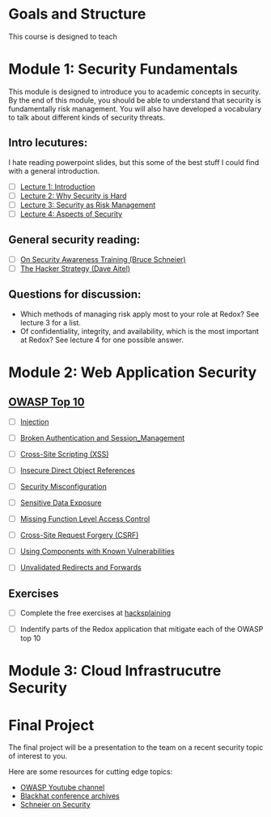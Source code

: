 # Goals and Structure
This course is designed to teach 

# Module 1: Security Fundamentals
This module is designed to introduce you to academic concepts in security. 
By the end of this module, you should be able to understand that security is fundamentally risk management. 
You will also have developed a vocabulary to talk about different kinds of security threats.

## Intro lecutures:
I hate reading powerpoint slides, but this some of the best stuff I could find with a general introduction.
- [ ]  [Lecture 1: Introduction](https://www.cs.utexas.edu/~byoung/cs361/lecture1.pdf)
- [ ] [Lecture 2: Why Security is Hard](https://www.cs.utexas.edu/~byoung/cs361/lecture2.pdf)
- [ ] [Lecture 3: Security as Risk Management](https://www.cs.utexas.edu/~byoung/cs361/lecture3.pdf)
- [ ] [Lecture 4: Aspects of Security](https://www.cs.utexas.edu/~byoung/cs361/lecture4.pdf)
## General security reading:
- [ ] [On Security Awareness Training (Bruce Schneier)](http://www.darkreading.com/risk/on-security-awareness-training/d/d-id/1139381?)
- [ ] [The Hacker Strategy (Dave Aitel)](http://www.immunityinc.com/downloads/DaveAitel_TheHackerStrategy.pdf)
## Questions for discussion:

- Which methods of managing risk apply most to your role at Redox? See lecture 3 for a list.  
- Of confidentiality, integrity, and availability, which is the most important at Redox? See lecture 4 for one possible answer. 

# Module 2: Web Application Security
## [OWASP Top 10](https://www.owasp.org/index.php/Top_10_2013-Top_10)
- [ ] [Injection](https://www.owasp.org/index.php/Top_10_2013-A1-Injection)
- [ ] [Broken Authentication and Session_Management](https://www.owasp.org/index.php/Top_10_2013-A2-Broken_Authentication_and_Session_Management)
- [ ] [Cross-Site Scripting (XSS)](https://www.owasp.org/index.php/Top_10_2013-A3-Cross-Site_Scripting_(XSS))
- [ ] [Insecure Direct Object References](https://www.owasp.org/index.php/Top_10_2013-A4-Insecure_Direct_Object_References)
- [ ] [Security Misconfiguration](https://www.owasp.org/index.php/Top_10_2013-A5-Security_Misconfiguration)
- [ ] [Sensitive Data Exposure](https://www.owasp.org/index.php/Top_10_2013-A6-Sensitive_Data_Exposure)
- [ ] [Missing Function Level Access Control](https://www.owasp.org/index.php/Top_10_2013-A7-Missing_Function_Level_Access_Control)
- [ ] [Cross-Site Request Forgery (CSRF)](https://www.owasp.org/index.php/Top_10_2013-A8-Cross-Site_Request_Forgery_(CSRF))
- [ ] [Using Components with Known Vulnerabilities](https://www.owasp.org/index.php/Top_10_2013-A9-Using_Components_with_Known_Vulnerabilities)
- [ ] [Unvalidated Redirects and Forwards](https://www.owasp.org/index.php/Top_10_2013-A10-Unvalidated_Redirects_and_Forwards)


## Exercises
- [ ] Complete the free exercises at [hacksplaining](https://www.hacksplaining.com)
- [ ] Indentify parts of the Redox application that mitigate each of the OWASP top 10


# Module 3: Cloud Infrastrucutre Security

# Final Project
The final project will be a presentation to the team on a recent security topic of interest to you.

Here are some resources for cutting edge topics: 
- [OWASP Youtube channel](https://www.youtube.com/channel/UCe8j61ABYDuPTdtjItD2veA)
- [Blackhat conference archives](https://www.blackhat.com/html/archives.html) 
- [Schneier on Security](https://www.schneier.com/) 